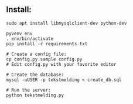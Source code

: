 ## Install:
	sudo apt install libmysqlclient-dev python-dev

	pyvenv env
	. env/bin/activate
	pip install -r requirements.txt

    # Create a config file:
	cp config.py.sample config.py
	# Edit config.py with your favorite editor

    # Create the database:
	mysql -uUSER -p tekstmelding < create_db.sql

    # Run the server:
	python tekstmelding.py
